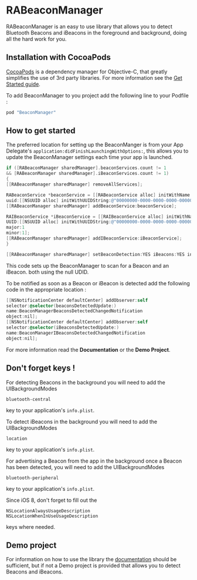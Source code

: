 RABeaconManager
=============

RABeaconManager is an easy to use library that allows you to detect Bluetooth Beacons and iBeacons in the foreground and background, doing all the hard work for you.

Installation with CocoaPods
---------------------------
[CocoaPods](http://cocoapods.org) is a dependency manager for Objective-C, that greatly simplifies the use of 3rd party libraries. For more information see the [Get Started guide](http://guides.cocoapods.org/using/getting-started.html).

To add BeaconManager to you project add the following line to your Podfile :
```ruby
pod "BeaconManager"
```

How to get started
------------------
The preferred location for setting up the BeaconManger is from your App Delegate's ```application:didFinishLaunchingWithOptions:```,  this allows you to update the BeaconManager settings each time your app is launched. 

``` Objective-C
if ([RABeaconManager sharedManager].beaconServices.count != 1
&& [RABeaconManager sharedManager].iBeaconServices.count != 1)
{
[[RABeaconManager sharedManager] removeAllServices];

RABeaconService *beaconService = [[RABeaconService alloc] initWithName:@"Test Beacon"
uuid:[[NSUUID alloc] initWithUUIDString:@"00000000-0000-0000-0000-000000000000"]];
[[RABeaconManager sharedManager] addBeaconService:beaconService];

RAIBeaconService *iBeaconService = [[RAIBeaconService alloc] initWithName:@"Test iBeacon"
UUID:[[NSUUID alloc] initWithUUIDString:@"00000000-0000-0000-0000-000000000000"]
major:1
minor:1];
[[RABeaconManager sharedManager] addIBeaconService:iBeaconService];
}

[[RABeaconManager sharedManager] setBeaconDetection:YES iBeacons:YES inBackground:YES];
```
This code sets up the BeaconManager to scan for a Beacon and an iBeacon. both using the null UDID.

To be notified as soon as a Beacon or iBeacon is detected add the following code in the appropriate location :

``` Objective-C
[[NSNotificationCenter defaultCenter] addObserver:self
selector:@selector(beaconsDetectedUpdate:)
name:BeaconManagerBeaconsDetectedChangedNotification
object:nil];
[[NSNotificationCenter defaultCenter] addObserver:self
selector:@selector(iBeaconsDetectedUpdate:)
name:BeaconManagerIBeaconsDetectedChangedNotification
object:nil];
```

For more information read the **Documentation** or the **Demo Project**.

Don't forget keys !
------------------
For detecting Beacons in the background you will need to add the UIBackgroundModes

```
bluetooth-central
```

key to your application's `info.plist`.

To detect iBeacons in the background you will need to add the UIBackgroundModes

```
location
```

key to your application's `info.plist`.

For advertising a Beacon from the app in the background once a Beacon has been detected, you will need to add the UIBackgroundModes

```
bluetooth-peripheral
```
key to your application's `info.plist`.

Since iOS 8, don't forget to fill out the

```
NSLocationAlwaysUsageDescription
NSLocationWhenInUseUsageDescription
```

keys where needed.

Demo project
-----------
For information on how to use the library the [documentation](http://cocoadocs.org/docsets/BeaconManager) should be sufficient, but if not a Demo project is provided that allows you to detect Beacons and iBeacons.

